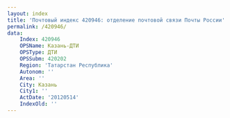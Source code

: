 ```yaml
---
layout: index
title: 'Почтовый индекс 420946: отделение почтовой связи Почты России'
permalink: /420946/
data:
    Index: 420946
    OPSName: Казань-ДТИ
    OPSType: ДТИ
    OPSSubm: 420202
    Region: 'Татарстан Республика'
    Autonom: ''
    Area: ''
    City: Казань
    City1: ''
    ActDate: '20120514'
    IndexOld: ''
---
```

